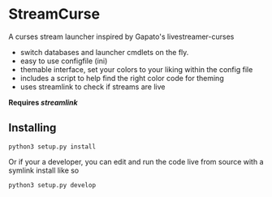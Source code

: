 # StreamCurse
A curses stream launcher inspired by Gapato's livestreamer-curses
- switch databases and launcher cmdlets on the fly.
- easy to use configfile (ini)
- themable interface, set your colors to your liking within the config file
- includes a script to help find the right color code for theming
- uses streamlink to check if streams are live

**Requires _streamlink_**

## Installing

    python3 setup.py install

Or if your a developer, you can edit and run the code live from source with a symlink install like so

    python3 setup.py develop

